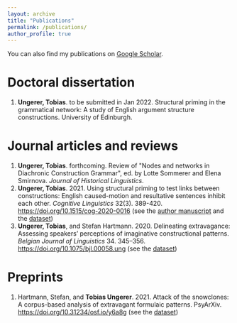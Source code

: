 ```yaml
---
layout: archive
title: "Publications"
permalink: /publications/
author_profile: true
---
```


You can also find my publications on <a href="https://scholar.google.com/citations?user=me00LWEAAAAJ&hl=en">Google Scholar</a>.

Doctoral dissertation
======

1. <b>Ungerer, Tobias</b>. to be submitted in Jan 2022. Structural priming in the grammatical network: A study of English argument structure constructions. University of Edinburgh.


Journal articles and reviews
======

1. <b>Ungerer, Tobias</b>. forthcoming. Review of "Nodes and networks in Diachronic Construction Grammar", ed. by Lotte Sommerer and Elena Smirnova. <i>Journal of Historical Linguistics</i>.
1. <b>Ungerer, Tobias</b>. 2021. Using structural priming to test links between constructions: English caused-motion and resultative sentences inhibit each other. <i>Cognitive Linguistics</i> 32(3). 389-420. <a href="https://doi.org/10.1515/cog-2020-0016">https://doi.org/10.1515/cog-2020-0016</a> (see the <a href="https://tungerer.github.io/files/Ungerer-2021-Using-structural-priming-to-test-links.pdf">author manuscript</a> and the <a href="https://doi.org/10.18710/2YJITD">dataset</a>)
1. <b>Ungerer, Tobias</b>, and Stefan Hartmann. 2020. Delineating extravagance: Assessing speakers’ perceptions of imaginative constructional patterns. <i>Belgian Journal of Linguistics</i> 34. 345–356. <a href="https://doi.org/10.1075/bjl.00058.ung">https://doi.org/10.1075/bjl.00058.ung</a> (see the <a href="https://doi.org/10.17605/OSF.IO/M4W52">dataset</a>)


Preprints
======

1. Hartmann, Stefan, and <b>Tobias Ungerer</b>. 2021. Attack of the snowclones: A corpus-based analysis of extravagant formulaic patterns. PsyArXiv. <a href="https://doi.org/10.31234/osf.io/y6a8g">https://doi.org/10.31234/osf.io/y6a8g</a> (see the <a href="https://github.com/hartmast/Attack_of_the_snowclones">dataset</a>)

